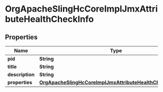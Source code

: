 
# OrgApacheSlingHcCoreImplJmxAttributeHealthCheckInfo

## Properties
Name | Type | Description | Notes
------------ | ------------- | ------------- | -------------
**pid** | **String** |  |  [optional]
**title** | **String** |  |  [optional]
**description** | **String** |  |  [optional]
**properties** | [**OrgApacheSlingHcCoreImplJmxAttributeHealthCheckProperties**](OrgApacheSlingHcCoreImplJmxAttributeHealthCheckProperties.md) |  |  [optional]



